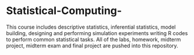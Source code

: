 # Statistical-Computing-
This course includes descriptive statistics, inferential statistics, model building, designing and performing simulation experiments writing R codes to perform common statistical tasks. All of the labs, homework, midterm project, midterm exam and final project are pushed into this repository. 
